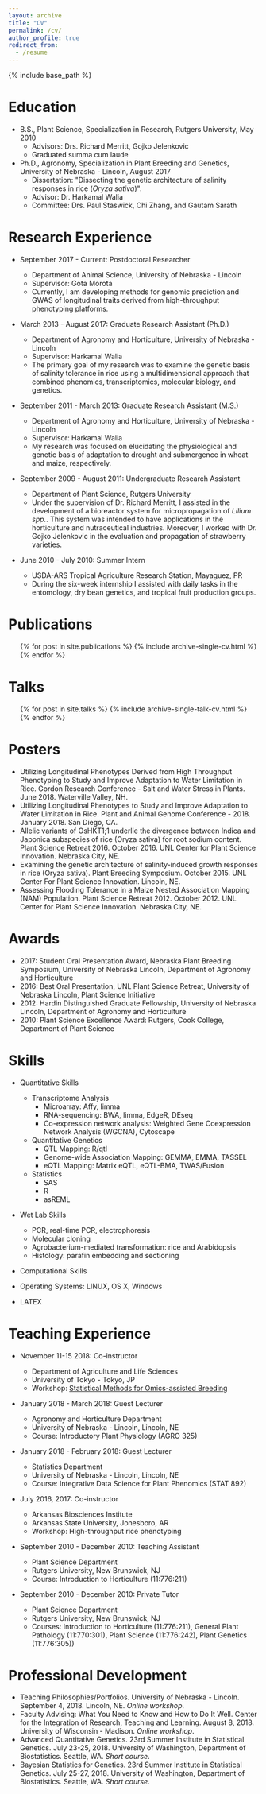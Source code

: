 ```yaml
---
layout: archive
title: "CV"
permalink: /cv/
author_profile: true
redirect_from:
  - /resume
---
```


{% include base_path %}

Education
======
* B.S., Plant Science, Specialization in Research, Rutgers University, May 2010
  * Advisors: Drs. Richard Merritt, Gojko Jelenkovic
  * Graduated summa cum laude
* Ph.D., Agronomy, Specialization in Plant Breeding and Genetics, University of Nebraska - Lincoln, August 2017
  * Dissertation: "Dissecting the genetic architecture of salinity responses in rice (<i>Oryza sativa</i>)".
  * Advisor: Dr. Harkamal Walia
  * Committee: Drs. Paul Staswick, Chi Zhang, and Gautam Sarath

Research Experience
======
* September 2017 - Current: Postdoctoral Researcher
  * Department of Animal Science, University of Nebraska - Lincoln
  * Supervisor: Gota Morota
  * Currently, I am developing methods for genomic prediction and GWAS of longitudinal traits derived from high-throughput phenotyping platforms.
  
* March 2013 - August 2017: Graduate Research Assistant (Ph.D.)
  * Department of Agronomy and Horticulture, University of Nebraska - Lincoln
  * Supervisor: Harkamal Walia
  * The primary goal of my research was to examine the genetic basis of salinity tolerance in rice using a multidimensional approach that combined phenomics, transcriptomics, molecular biology, and genetics.

* September 2011 - March 2013: Graduate Research Assistant (M.S.)
  * Department of Agronomy and Horticulture, University of Nebraska - Lincoln
  * Supervisor: Harkamal Walia
  * My research was focused on elucidating the physiological and genetic basis of adaptation to drought and submergence in wheat and maize, respectively.
  
* September 2009 - August 2011: Undergraduate Research Assistant
  * Department of Plant Science, Rutgers University
  * Under the supervision of Dr. Richard Merritt, I assisted in the development of a bioreactor system for micropropagation of <i>Lilium spp.</i>. This system was intended to have applications in the horticulture and nutraceutical industries. Moreover, I worked with Dr. Gojko Jelenkovic in the evaluation and propagation of strawberry varieties.
  
* June 2010 - July 2010: Summer Intern
  * USDA-ARS Tropical Agriculture Research Station, Mayaguez, PR
  * During the six-week internship I assisted with daily tasks in the entomology, dry bean genetics, and tropical fruit production groups.
    
Publications
======
  <ul>{% for post in site.publications %}
    {% include archive-single-cv.html %}
  {% endfor %}</ul>
  
Talks
======
  <ul>{% for post in site.talks %}
    {% include archive-single-talk-cv.html %}
  {% endfor %}</ul>
  
Posters
======
* Utilizing Longitudinal Phenotypes Derived from High Throughput Phenotyping to Study and Improve Adaptation to Water Limitation in Rice. Gordon Research Conference - Salt and Water Stress in Plants. June 2018. Waterville Valley, NH.
* Utilizing Longitudinal Phenotypes to Study and Improve Adaptation to Water Limitation in Rice. Plant and Animal Genome Conference - 2018. January 2018. San Diego, CA. 
* Allelic variants of OsHKT1;1 underlie the divergence between Indica and Japonica subspecies of rice (Oryza sativa) for root sodium content. Plant Science Retreat 2016. October 2016. UNL Center for Plant Science Innovation. Nebraska City, NE.
* Examining the genetic architecture of salinity-induced growth responses in rice (Oryza sativa). Plant Breeding Symposium. October 2015. UNL Center For Plant Science Innovation. Lincoln, NE.
* Assessing Flooding Tolerance in a Maize Nested Association Mapping (NAM) Population. Plant Science Retreat 2012. October 2012. UNL Center for Plant Science Innovation. Nebraska City, NE.
  
Awards
======
* 2017: Student Oral Presentation Award, Nebraska Plant Breeding Symposium, University of Nebraska Lincoln, Department of Agronomy and Horticulture
* 2016: Best Oral Presentation, UNL Plant Science Retreat, University of Nebraska Lincoln, Plant Science Initiative
* 2012: Hardin Distinguished Graduate Fellowship, University of Nebraska Lincoln, Department of Agronomy and Horticulture
* 2010: Plant Science Excellence Award: Rutgers, Cook College, Department of Plant Science

Skills
======
* Quantitative Skills
  * Transcriptome Analysis
    * Microarray: Affy, limma
    * RNA-sequencing: BWA, limma, EdgeR, DEseq
    * Co-expression network analysis: Weighted Gene Coexpression Network Analysis (WGCNA), Cytoscape
  * Quantitative Genetics
    * QTL Mapping: R/qtl
    * Genome-wide Association Mapping: GEMMA, EMMA, TASSEL
    * eQTL Mapping: Matrix eQTL, eQTL-BMA, TWAS/Fusion
  * Statistics
    * SAS
    * R
    * asREML

* Wet Lab Skills
  * PCR, real-time PCR, electrophoresis
  * Molecular cloning
  * Agrobacterium-mediated transformation: rice and Arabidopsis
  * Histology: parafin embedding and sectioning
  
 * Computational Skills
  * Operating Systems: LINUX, OS X, Windows
  * LATEX

Teaching Experience
======
* November 11-15 2018: Co-instructor
  * Department of Agriculture and Life Sciences
  * University of Tokyo - Tokyo, JP
  * Workshop: [Statistical Methods for Omics-assisted Breeding](https://sites.google.com/ut-biomet.org/statistical-methods-ws/%E3%83%9B%E3%83%BC%E3%83%A0)
  
* January 2018 - March 2018: Guest Lecturer
  * Agronomy and Horticulture Department
  * University of Nebraska - Lincoln, Lincoln, NE
  * Course: Introductory Plant Physiology (AGRO 325)
  
* January 2018 - February 2018: Guest Lecturer
  * Statistics Department
  * University of Nebraska - Lincoln, Lincoln, NE
  * Course: Integrative Data Science for Plant Phenomics (STAT 892)
  
* July 2016, 2017: Co-instructor
  * Arkansas Biosciences Institute
  * Arkansas State University, Jonesboro, AR
  * Workshop: High-throughput rice phenotyping

* September 2010 - December 2010: Teaching Assistant 
  * Plant Science Department
  * Rutgers University, New Brunswick, NJ
  * Course: Introduction to Horticulture (11:776:211)

* September 2010 - December 2010: Private Tutor
  * Plant Science Department
  * Rutgers University, New Brunswick, NJ
  * Courses: Introduction to Horticulture (11:776:211), General Plant Pathology (11:770:301), Plant Science (11:776:242), Plant Genetics (11:776:305))

Professional Development
======
* Teaching Philosophies/Portfolios. University of Nebraska - Lincoln. September 4, 2018. Lincoln, NE. <i>Online workshop</i>.
* Faculty Advising: What You Need to Know and How to Do It Well. Center for the Integration of Research, Teaching and Learning. August 8, 2018. University of Wisconsin - Madison. <i>Online workshop</i>.
* Advanced Quantitative Genetics. 23rd Summer Institute in Statistical Genetics. July 23-25, 2018. University of Washington, Department of Biostatistics. Seattle, WA. <i>Short course</i>.
* Bayesian Statistics for Genetics. 23rd Summer Institute in Statistical Genetics. July 25-27, 2018. University of Washington, Department of Biostatistics. Seattle, WA. <i>Short course</i>.
